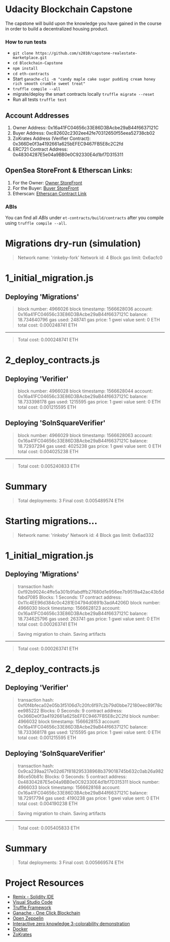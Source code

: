 # Udacity Blockchain Capstone

The capstone will build upon the knowledge you have gained in the course in order to build a decentralized housing product. 

### How to run tests

* `git clone https://github.com/s2010/capstone-realestate-marketplace.git`
* `cd Blockchain-Capstone`
* `npm install`
* `cd eth-contracts`
* Start `ganache-cli -m "candy maple cake sugar pudding cream honey rich smooth crumble sweet treat"`
* `truffle compile --all`
* migrate/deploy the smart contracts locally `truffle migrate --reset`
* Run all tests `truffle test`


## Account Addresses

1. Owner Address: 0x16a41FC04656c33E86D3BAcbe29aB44f6637121C
2. Buyer Address: 0xc82602c2302ee42fe70312650f55eea52738cb02
3. ZoKrates Address (Verifier Contract): 0x366De0f3a4192661a625bEFEC9467FB5E8c2C2fd
4. ERC721 Contract Address: 0x48304287E5e04a9BB0e0C92330E4d1bf7D315311

## OpenSea StoreFront & Etherscan Links:

1. For the Owner: [Owner StoreFront](https://rinkeby.opensea.io/accounts/0x16a41FC04656c33E86D3BAcbe29aB44f6637121C)
2. For the Buyer: [Buyer StoreFront](https://rinkeby.opensea.io/accounts/0xc82602c2302ee42fe70312650f55eea52738cb02) 
3. Etherscan: [Etherscan Contract Link](https://rinkeby.etherscan.io/address/0x48304287E5e04a9BB0e0C92330E4d1bf7D315311)

### ABIs

You can find all *ABIs* under `et-contracts/build/contracts` after you compile using `truffle compile --all`.


Migrations dry-run (simulation)
===============================
> Network name:    'rinkeby-fork'
> Network id:      4
> Block gas limit: 0x6acfc0


1_initial_migration.js
======================

   Deploying 'Migrations'
   ----------------------
   > block number:        4966026
   > block timestamp:     1566628036
   > account:             0x16a41FC04656c33E86D3BAcbe29aB44f6637121C
   > balance:             18.734640796
   > gas used:            248741
   > gas price:           1 gwei
   > value sent:          0 ETH
   > total cost:          0.000248741 ETH

   -------------------------------------
   > Total cost:         0.000248741 ETH


2_deploy_contracts.js
=====================

   Deploying 'Verifier'
   --------------------
   > block number:        4966028
   > block timestamp:     1566628044
   > account:             0x16a41FC04656c33E86D3BAcbe29aB44f6637121C
   > balance:             18.733398178
   > gas used:            1215595
   > gas price:           1 gwei
   > value sent:          0 ETH
   > total cost:          0.001215595 ETH


   Deploying 'SolnSquareVerifier'
   ------------------------------
   > block number:        4966029
   > block timestamp:     1566628063
   > account:             0x16a41FC04656c33E86D3BAcbe29aB44f6637121C
   > balance:             18.72937294
   > gas used:            4025238
   > gas price:           1 gwei
   > value sent:          0 ETH
   > total cost:          0.004025238 ETH

   -------------------------------------
   > Total cost:         0.005240833 ETH


Summary
=======
> Total deployments:   3
> Final cost:          0.005489574 ETH


Starting migrations...
======================
> Network name:    'rinkeby'
> Network id:      4
> Block gas limit: 0x6ad332


1_initial_migration.js
======================

   Deploying 'Migrations'
   ----------------------
   > transaction hash:    0xf92b9024c4ffe5a301b91abdffb27680d1e956ee7b9519a42ac43b5dfabd7085
   > Blocks: 1            Seconds: 17
   > contract address:    0x11c4EE96d384c0c4281E04794d0891b3adA4206D
   > block number:        4966030
   > block timestamp:     1566628123
   > account:             0x16a41FC04656c33E86D3BAcbe29aB44f6637121C
   > balance:             18.734625796
   > gas used:            263741
   > gas price:           1 gwei
   > value sent:          0 ETH
   > total cost:          0.000263741 ETH


   > Saving migration to chain.
   > Saving artifacts
   -------------------------------------
   > Total cost:         0.000263741 ETH


2_deploy_contracts.js
=====================

   Deploying 'Verifier'
   --------------------
   > transaction hash:    0xf0f4bfeca02e05b3f5106d7c20fc6f97c2b79d0bbe72180eec89f78cee985222
   > Blocks: 0            Seconds: 9
   > contract address:    0x366De0f3a4192661a625bEFEC9467FB5E8c2C2fd
   > block number:        4966032
   > block timestamp:     1566628153
   > account:             0x16a41FC04656c33E86D3BAcbe29aB44f6637121C
   > balance:             18.733368178
   > gas used:            1215595
   > gas price:           1 gwei
   > value sent:          0 ETH
   > total cost:          0.001215595 ETH


   Deploying 'SolnSquareVerifier'
   ------------------------------
   > transaction hash:    0x9ca239aa217e02d67f818295338968b379018745b632c0ab26a98286ce50b81c
   > Blocks: 0            Seconds: 5
   > contract address:    0x48304287E5e04a9BB0e0C92330E4d1bf7D315311
   > block number:        4966033
   > block timestamp:     1566628168
   > account:             0x16a41FC04656c33E86D3BAcbe29aB44f6637121C
   > balance:             18.72917794
   > gas used:            4190238
   > gas price:           1 gwei
   > value sent:          0 ETH
   > total cost:          0.004190238 ETH


   > Saving migration to chain.
   > Saving artifacts
   -------------------------------------
   > Total cost:         0.005405833 ETH


Summary
=======
> Total deployments:   3
> Final cost:          0.005669574 ETH

# Project Resources

* [Remix - Solidity IDE](https://remix.ethereum.org/)
* [Visual Studio Code](https://code.visualstudio.com/)
* [Truffle Framework](https://truffleframework.com/)
* [Ganache - One Click Blockchain](https://truffleframework.com/ganache)
* [Open Zeppelin ](https://openzeppelin.org/)
* [Interactive zero knowledge 3-colorability demonstration](http://web.mit.edu/~ezyang/Public/graph/svg.html)
* [Docker](https://docs.docker.com/install/)
* [ZoKrates](https://github.com/Zokrates/ZoKrates)
